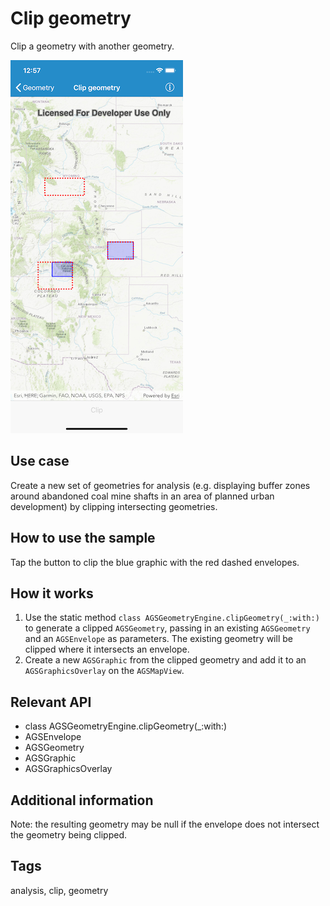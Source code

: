 # Clip geometry

Clip a geometry with another geometry.

![Image of clip geometry](clip-geometry.png)

## Use case

Create a new set of geometries for analysis (e.g. displaying buffer zones around abandoned coal mine shafts in an area of planned urban development) by clipping intersecting geometries.

## How to use the sample

Tap the button to clip the blue graphic with the red dashed envelopes.

## How it works

1.  Use the static method `class AGSGeometryEngine.clipGeometry(_:with:)` to generate a clipped `AGSGeometry`, passing in an existing `AGSGeometry` and an `AGSEnvelope` as parameters.  The existing geometry will be clipped where it intersects an envelope.
2.  Create a new `AGSGraphic` from the clipped geometry and add it to an `AGSGraphicsOverlay` on the `AGSMapView`.

## Relevant API

* class AGSGeometryEngine.clipGeometry(_:with:)
* AGSEnvelope
* AGSGeometry
* AGSGraphic
* AGSGraphicsOverlay

## Additional information

Note: the resulting geometry may be null if the envelope does not intersect the geometry being clipped.

## Tags

analysis, clip, geometry
